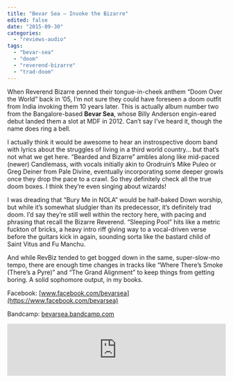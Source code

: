 ```yaml
---
title: "Bevar Sea – Invoke the Bizarre"
edited: false
date: "2015-09-30"
categories:
  - "reviews-audio"
tags:
  - "bevar-sea"
  - "doom"
  - "reverend-bizarre"
  - "trad-doom"
---
```


When Reverend Bizarre penned their tongue-in-cheek anthem “Doom Over the World” back in ’05, I’m not sure they could have foreseen a doom outfit from India invoking them 10 years later. This is actually album number two from the Bangalore-based **Bevar Sea**, whose Billy Anderson engin-eared debut landed them a slot at MDF in 2012. Can’t say I’ve heard it, though the name does ring a bell.

I actually think it would be awesome to hear an instrospective doom band with lyrics about the struggles of living in a third world country… but that’s not what we get here. “Bearded and Bizarre” ambles along like mid-paced (newer) Candlemass, with vocals initially akin to Orodruin’s Mike Puleo or Greg Deiner from Pale Divine, eventually incorporating some deeper growls once they drop the pace to a crawl. So they definitely check all the true doom boxes. I think they’re even singing about wizards!

I was dreading that “Bury Me in NOLA” would be half-baked Down worship, but while it’s somewhat sludgier than its predecessor, it’s definitely trad doom. I’d say they’re still well within the rectory here, with pacing and phrasing that recall the Bizarre Reverend. “Sleeping Pool” hits like a metric fuckton of bricks, a heavy intro riff giving way to a vocal-driven verse before the guitars kick in again, sounding sorta like the bastard child of Saint Vitus and Fu Manchu.

And while RevBiz tended to get bogged down in the same, super-slow-mo tempo, there are enough time changes in tracks like “Where There’s Smoke (There’s a Pyre)” and “The Grand Alignment” to keep things from getting boring. A solid sophomore output, in my books.

Facebook: [www.facebook.com/bevarsea](https://www.facebook.com/bevarsea)

Bandcamp: [bevarsea.bandcamp.com](https://bevarsea.bandcamp.com/)

<iframe style="border: 0; width: 100%; height: 120px;" src="https://bandcamp.com/EmbeddedPlayer/album=1725732242/size=large/bgcol=ffffff/linkcol=0687f5/tracklist=false/artwork=small/transparent=true/" width="300" height="150" seamless=""><a href="http://bevarsea.bandcamp.com/album/invoke-the-bizarre">Invoke the Bizarre by Bevar Sea</a></iframe>
